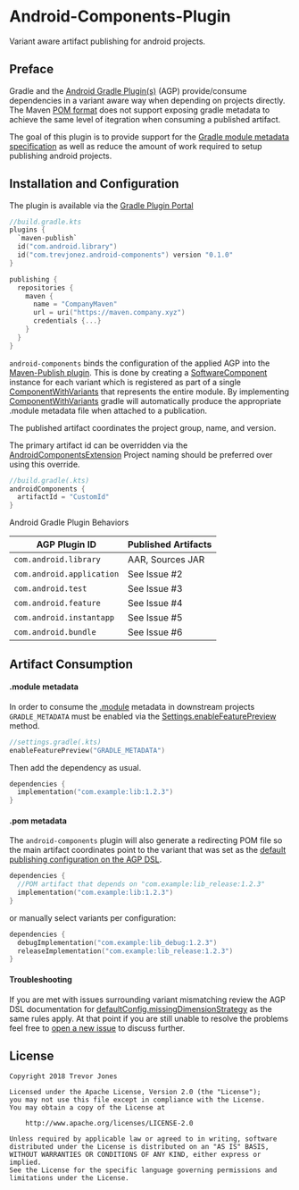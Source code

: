# Android-Components-Plugin

Variant aware artifact publishing for android projects.

## Preface

Gradle and the [Android Gradle Plugin(s)] (AGP) provide/consume dependencies 
in a variant aware way when depending on projects directly. The Maven [POM format] 
does not support exposing gradle metadata to achieve the same level of itegration
when consuming a published artifact.

The goal of this plugin is to provide support for the 
[Gradle module metadata specification] as well as reduce the amount of work 
required to setup publishing android projects. 

## Installation and Configuration

The plugin is available via the [Gradle Plugin Portal]

```kotlin
//build.gradle.kts
plugins {
  `maven-publish`
  id("com.android.library")
  id("com.trevjonez.android-components") version "0.1.0"
}

publishing {
  repositories {
    maven {
      name = "CompanyMaven"
      url = uri("https://maven.company.xyz")
      credentials {...}
    }
  }
}
```

`android-components` binds the configuration of the applied AGP into the 
[Maven-Publish plugin]. This is done by creating a [SoftwareComponent] instance 
for each variant which is registered as part of a single [ComponentWithVariants]
that represents the entire module. By implementing [ComponentWithVariants] gradle
will automatically produce the appropriate .module metadata file when attached to
a publication.

The published artifact coordinates the project group, name, and version. 

The primary artifact id can be overridden via the [AndroidComponentsExtension]
Project naming should be preferred over using this override.
```kotlin
//build.gradle(.kts)
androidComponents {
  artifactId = "CustomId"
}
```

Android Gradle Plugin Behaviors

| AGP Plugin ID            | Published Artifacts      |
|--------------------------|--------------------------|
|`com.android.library`     | AAR, Sources JAR         |
|`com.android.application` | See Issue #2             |
|`com.android.test`        | See Issue #3             |
|`com.android.feature`     | See Issue #4             |
|`com.android.instantapp`  | See Issue #5             |  
|`com.android.bundle`      | See Issue #6             |  

## Artifact Consumption
#### .module metadata

In order to consume the [.module][Gradle module metadata specification] metadata
in downstream projects `GRADLE_METADATA` must be enabled via the 
[Settings.enableFeaturePreview] method.

```kotlin
//settings.gradle(.kts)
enableFeaturePreview("GRADLE_METADATA")
```

Then add the dependency as usual.
```kotlin
dependencies {
  implementation("com.example:lib:1.2.3")
}
```

#### .pom metadata

The `android-components` plugin will also generate a redirecting POM file so the
main artifact coordinates point to the variant that was set as the 
[default publishing configuration on the AGP DSL].

```kotlin
dependencies {
  //POM artifact that depends on "com.example:lib_release:1.2.3"
  implementation("com.example:lib:1.2.3")
}
```

or manually select variants per configuration:

```kotlin
dependencies {
  debugImplementation("com.example:lib_debug:1.2.3")
  releaseImplementation("com.example:lib_release:1.2.3")
}
```

#### Troubleshooting

If you are met with issues surrounding variant mismatching review the AGP DSL
documentation for [defaultConfig.missingDimensionStrategy] as the same rules apply.
At that point if you are still unable to resolve the problems feel free to 
[open a new issue] to discuss further. 

[POM format]: https://maven.apache.org/pom.html
[Gradle module metadata specification]: https://github.com/gradle/gradle/blob/master/subprojects/docs/src/docs/design/gradle-module-metadata-specification.md
[SoftwareComponent]: https://docs.gradle.org/current/javadoc/org/gradle/api/component/SoftwareComponent.html
[ComponentWithVariants]: https://docs.gradle.org/current/javadoc/org/gradle/api/component/ComponentWithVariants.html
[Gradle Plugin Portal]: https://plugins.gradle.org/
[Android Gradle Plugin(s)]: https://developer.android.com/studio/releases/gradle-plugin
[Maven-Publish plugin]: https://docs.gradle.org/current/userguide/publishing_maven.html
[default publishing configuration on the AGP DSL]: https://google.github.io/android-gradle-dsl/current/com.android.build.gradle.LibraryExtension.html#com.android.build.gradle.LibraryExtension:defaultPublishConfig
[defaultConfig.missingDimensionStrategy]: https://google.github.io/android-gradle-dsl/current/com.android.build.gradle.internal.dsl.DefaultConfig.html#com.android.build.gradle.internal.dsl.DefaultConfig:missingDimensionStrategy(java.lang.String,%20java.lang.String)
[open a new issue]: https://github.com/trevjonez/android-components-plugin/issues/new
[Settings.enableFeaturePreview]: https://docs.gradle.org/current/javadoc/org/gradle/api/initialization/Settings.html#enableFeaturePreview-java.lang.String-
[AndroidComponentsExtension]: plugin/src/main/kotlin/com/trevjonez/acp/AndroidComponentsExtension.kt

## License

    Copyright 2018 Trevor Jones

    Licensed under the Apache License, Version 2.0 (the "License");
    you may not use this file except in compliance with the License.
    You may obtain a copy of the License at

        http://www.apache.org/licenses/LICENSE-2.0

    Unless required by applicable law or agreed to in writing, software
    distributed under the License is distributed on an "AS IS" BASIS,
    WITHOUT WARRANTIES OR CONDITIONS OF ANY KIND, either express or implied.
    See the License for the specific language governing permissions and
    limitations under the License.